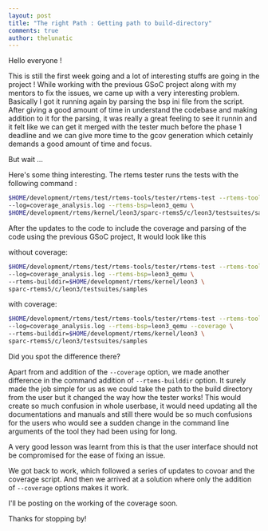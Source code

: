 ```yaml
---
layout: post
title: "The right Path : Getting path to build-directory"
comments: true
author: thelunatic
---
```


Hello everyone !

This is still the first week going and a lot of interesting stuffs are going in the project ! 
While working with the previous GSoC project along with my mentors to fix the issues, 
we came up with a very interesting problem. Basically I got it running again by parsing the 
bsp ini file from the script. After giving a good amount of time in understand the codebase 
and making addition to it for the parsing, it was really a great feeling to see it runnin and 
it felt like we can get it merged with the tester much before the phase 1 deadline and we can 
give more time to the gcov generation which cetainly demands a good amount of time and focus.

But wait ...

Here's some thing interesting. The rtems tester runs the tests with the following command :

```bash
$HOME/development/rtems/test/rtems-tools/tester/rtems-test --rtems-tools=$HOME/development/rtems/5 \
--log=coverage_analysis.log --rtems-bsp=leon3_qemu \
$HOME/development/rtems/kernel/leon3/sparc-rtems5/c/leon3/testsuites/samples
```

After the updates to the code to include the coverage and parsing of the code using the 
previous GSoC project, It would look like this

without coverage:
```bash
$HOME/development/rtems/test/rtems-tools/tester/rtems-test --rtems-tools=$HOME/development/rtems/5 \ 
--log=coverage_analysis.log --rtems-bsp=leon3_qemu \
--rtems-builddir=$HOME/development/rtems/kernel/leon3 \
sparc-rtems5/c/leon3/testsuites/samples
```
with coverage:
```bash
$HOME/development/rtems/test/rtems-tools/tester/rtems-test --rtems-tools=$HOME/development/rtems/5 \ 
--log=coverage_analysis.log --rtems-bsp=leon3_qemu --coverage \
--rtems-builddir=$HOME/development/rtems/kernel/leon3 \
sparc-rtems5/c/leon3/testsuites/samples
```

Did you spot the difference there?

Apart from and addition of the `--coverage` option, we made another difference in the command 
addition of `--rtems-builddir` option. It surely made the job simple for us as we could 
take the path to the build directory from the user but it changed the way how the tester works!
This would create so much confusion in whole userbase, it would need updating all the
documentations and manuals and still there would be so much confusions for the users
who would see a sudden change in the command line arguments of the tool they had been
using for long.

A very good lesson was learnt from this is that the user interface should not be compromised
for the ease of fixing an issue.

We got back to work, which followed a series of updates to covoar and the coverage script.
And then we arrived at a solution where only the addition of `--coverage` options makes
it work.

I'll be posting on the working of the coverage soon.

Thanks for stopping by!

